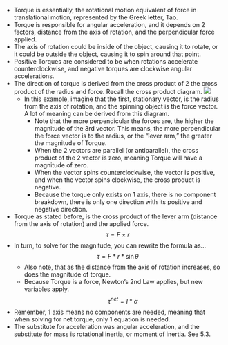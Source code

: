 - Torque is essentially, the rotational motion equivalent of force in translational motion, represented by the Greek letter, Tao.
- Torque is responsible for angular acceleration, and it depends on 2 factors, distance from the axis of rotation, and the perpendicular force applied.
- The axis of rotation could be inside of the object, causing it to rotate, or it could be outside the object, causing it to spin around that point.
- Positive Torques are considered to be when rotations accelerate counterclockwise, and negative torques are clockwise angular accelerations.
- The direction of torque is derived from the cross product of 2 the cross product of the radius and force. Recall the cross product diagram.
  ![](crossproductconceptual.gif)
  - In this example, imagine that the first, stationary vector, is the radius from the axis of rotation, and the spinning object is the force vector. A lot of meaning can be derived from this diagram.
    - Note that the more perpendicular the forces are, the higher the magnitude of the 3rd vector. This means, the more perpendicular the force vector is to the radius, or the “lever arm,” the greater the magnitude of Torque.
    - When the 2 vectors are parallel (or antiparallel), the cross product of the 2 vector is zero, meaning Torque will have a magnitude of zero.
    - When the vector spins counterclockwise, the vector is positive, and when the vector spins clockwise, the cross product is negative.
    - Because the torque only exists on 1 axis, there is no component breakdown, there is only one direction with its positive and negative direction.
- Torque as stated before, is the cross product of the lever arm (distance from the axis of rotation) and the applied force.
  $$\tau=F \times r $$
- In turn, to solve for the magnitude, you can rewrite the formula as…$$\tau = F*r*\sin\theta$$
  - Also note, that as the distance from the axis of rotation increases, so does the magnitude of torque.
  - Because Torque is a force, Newton’s 2nd Law applies, but new variables apply.$$\tau^{net}=I*\alpha $$
- Remember, 1 axis means no components are needed, meaning that when solving for net torque, only 1 equation is needed. 
- The substitute for acceleration was angular acceleration, and the substitute for mass is rotational inertia, or moment of inertia. See 5.3.